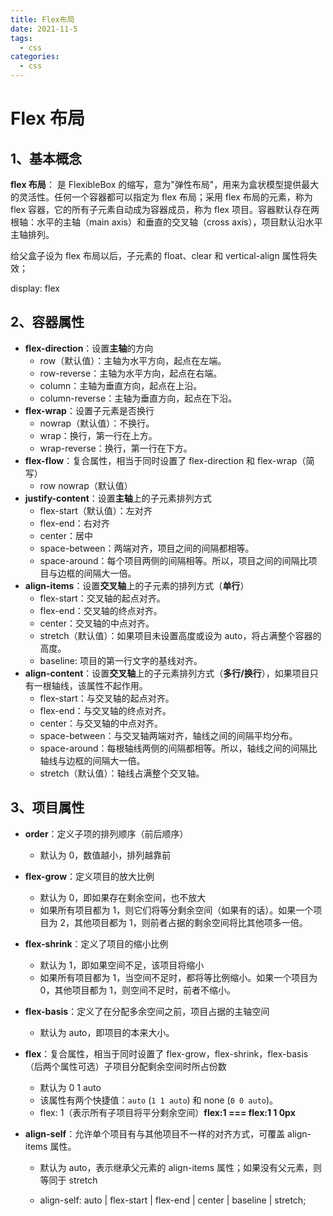 ```yaml
---
title: Flex布局
date: 2021-11-5
tags:
  - css
categories:
  - css
---
```


# Flex 布局

## 1、基本概念

**flex 布局**： 是 FlexibleBox 的缩写，意为"弹性布局"，用来为盒状模型提供最大的灵活性。任何一个容器都可以指定为 flex 布局；采用 flex 布局的元素，称为 flex 容器，它的所有子元素自动成为容器成员，称为 flex 项目。容器默认存在两根轴：水平的主轴（main axis）和垂直的交叉轴（cross axis），项目默认沿水平主轴排列。

给父盒子设为 flex 布局以后，子元素的 float、clear 和 vertical-align 属性将失效；

display: flex

## 2、容器属性

- **flex-direction**：设置**主轴**的方向
  - row（默认值）：主轴为水平方向，起点在左端。
  - row-reverse：主轴为水平方向，起点在右端。
  - column：主轴为垂直方向，起点在上沿。
  - column-reverse：主轴为垂直方向，起点在下沿。
- **flex-wrap**：设置子元素是否换行
  - nowrap（默认值）：不换行。
  - wrap：换行，第一行在上方。
  - wrap-reverse：换行，第一行在下方。
- **flex-flow**：复合属性，相当于同时设置了 flex-direction 和 flex-wrap（简写）
  - row nowrap（默认值）
- **justify-content**：设置**主轴**上的子元素排列方式
  - flex-start（默认值）：左对齐
  - flex-end：右对齐
  - center：居中
  - space-between：两端对齐，项目之间的间隔都相等。
  - space-around：每个项目两侧的间隔相等。所以，项目之间的间隔比项目与边框的间隔大一倍。
- **align-items**：设置**交叉轴**上的子元素的排列方式（**单行**）
  - flex-start：交叉轴的起点对齐。
  - flex-end：交叉轴的终点对齐。
  - center：交叉轴的中点对齐。
  - stretch（默认值）：如果项目未设置高度或设为 auto，将占满整个容器的高度。
  - baseline: 项目的第一行文字的基线对齐。
- **align-content**：设置**交叉轴**上的子元素排列方式（**多行/换行**），如果项目只有一根轴线，该属性不起作用。
  - flex-start：与交叉轴的起点对齐。
  - flex-end：与交叉轴的终点对齐。
  - center：与交叉轴的中点对齐。
  - space-between：与交叉轴两端对齐，轴线之间的间隔平均分布。
  - space-around：每根轴线两侧的间隔都相等。所以，轴线之间的间隔比轴线与边框的间隔大一倍。
  - stretch（默认值）：轴线占满整个交叉轴。

## 3、项目属性

- **order**：定义子项的排列顺序（前后顺序）

  - 默认为 0，数值越小，排列越靠前

- **flex-grow**：定义项目的放大比例

  - 默认为 0，即如果存在剩余空间，也不放大
  - 如果所有项目都为 1，则它们将等分剩余空间（如果有的话）。如果一个项目为 2，其他项目都为 1，则前者占据的剩余空间将比其他项多一倍。

- **flex-shrink**：定义了项目的缩小比例

  - 默认为 1，即如果空间不足，该项目将缩小
  - 如果所有项目都为 1，当空间不足时，都将等比例缩小。如果一个项目为 0，其他项目都为 1，则空间不足时，前者不缩小。

- **flex-basis**：定义了在分配多余空间之前，项目占据的主轴空间

  - 默认为 auto，即项目的本来大小。

- **flex**：复合属性，相当于同时设置了 flex-grow，flex-shrink，flex-basis（后两个属性可选）子项目分配剩余空间时所占份数

  - 默认为 0 1 auto
  - 该属性有两个快捷值：`auto` (`1 1 auto`) 和 none (`0 0 auto`)。
  - flex: 1（表示所有子项目将平分剩余空间）**flex:1 === flex:1 1 0px**

- **align-self**：允许单个项目有与其他项目不一样的对齐方式，可覆盖 align-items 属性。

  - 默认为 auto，表示继承父元素的 align-items 属性；如果没有父元素，则等同于 stretch

  - align-self: auto | flex-start | flex-end | center | baseline | stretch;
